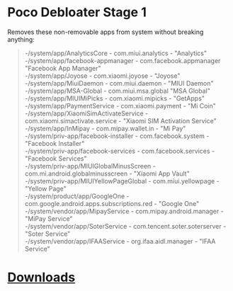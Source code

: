 # Poco Debloater Stage 1  
 Removes these non-removable apps from system without breaking anything:  
> -/system/app/AnalyticsCore - com.miui.analytics - "Analytics"  
> -/system/app/facebook-appmanager - com.facebook.appmanager "Facebook App Manager"  
> -/system/app/Joyose - com.xiaomi.joyose - "Joyose"  
> -/system/app/MiuiDaemon - com.miui.daemon - "MIUI Daemon"  
> -/system/app/MSA-Global - com.miui.msa.global "MSA Global"  
> -/system/app/MIUIMiPicks - com.xiaomi.mipicks - "GetApps"  
> -/system/app/PaymentService - com.xiaomi.payment - "Mi Coin"  
> -/system/app/XiaomiSimActivateService - com.xiaomi.simactivate.service - "Xiaomi SIM Activation Service"  
> -/system/app/InMipay - com.mipay.wallet.in - "Mi Pay"  
> -/system/priv-app/facebook-installer - com.facebook.system - "Facebook Installer"  
> -/system/priv-app/facebook-services - com.facebook.services - "Facebook Services"  
> -/system/priv-app/MIUIGlobalMinusScreen - com.mi.android.globalminusscreen - "Xiaomi App Vault"  
> -/system/priv-app/MIUIYellowPageGlobal - com.miui.yellowpage - "Yellow Page"  
> -/system/product/app/GoogleOne - com.google.android.apps.subscriptions.red - "Google One"  
> -/system/vendor/app/MipayService - com.mipay.android.manager - "MiPay Service"  
> -/system/vendor/app/SoterService - com.tencent.soter.soterserver - "Soter Service"  
> -/system/vendor/app/IFAAService - org.ifaa.aidl.manager - "IFAA Service"  
   
# [Downloads](https://github.com/symbuzzer/Poco-Debloater-Magisk-Modules/releases)
